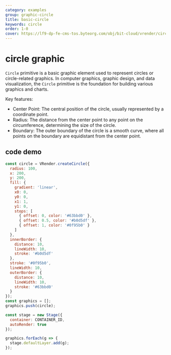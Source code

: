 ```yaml
---
category: examples
group: graphic-circle
title: basic-circle
keywords: circle
order: 1-0
cover: https://lf9-dp-fe-cms-tos.byteorg.com/obj/bit-cloud/vrender/circle-base.png
---
```


# circle graphic

`Circle` primitive is a basic graphic element used to represent circles or circle-related graphics. In computer graphics, graphic design, and data visualization, the `Circle` primitive is the foundation for building various graphics and charts.

Key features:
- Center Point: The central position of the circle, usually represented by a coordinate point.
- Radius: The distance from the center point to any point on the circumference, determining the size of the circle.
- Boundary: The outer boundary of the circle is a smooth curve, where all points on the boundary are equidistant from the center point.

## code demo

```javascript livedemo template=vrender
const circle = VRender.createCircle({
  radius: 100,
  x: 200,
  y: 200,
  fill: {
    gradient: 'linear',
    x0: 0,
    y0: 0,
    x1: 1,
    y1: 0,
    stops: [
      { offset: 0, color: '#63bbd0' },
      { offset: 0.5, color: '#b0d5df' },
      { offset: 1, color: '#0f95b0' }
    ]
  },
  innerBorder: {
    distance: 10,
    lineWidth: 10,
    stroke: '#b0d5df'
  },
  stroke: '#0f95b0',
  lineWidth: 10,
  outerBorder: {
    distance: 10,
    lineWidth: 10,
    stroke: '#63bbd0'
  }
});
const graphics = [];
graphics.push(circle);

const stage = new Stage({
  container: CONTAINER_ID,
  autoRender: true
});

graphics.forEach(g => {
  stage.defaultLayer.add(g);
});
```
